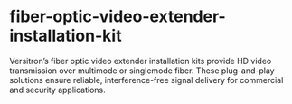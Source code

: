 # fiber-optic-video-extender-installation-kit
Versitron’s fiber optic video extender installation kits provide HD video transmission over multimode or singlemode fiber. These plug-and-play solutions ensure reliable, interference-free signal delivery for commercial and security applications.
